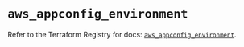 # `aws_appconfig_environment`

Refer to the Terraform Registry for docs: [`aws_appconfig_environment`](https://registry.terraform.io/providers/hashicorp/aws/5.32.1/docs/resources/appconfig_environment).
